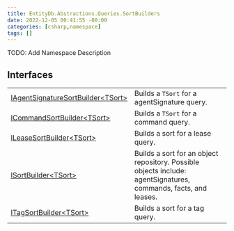 ```yaml
---
title: EntityDb.Abstractions.Queries.SortBuilders
date: 2022-12-05 00:41:55 -08:00
categories: [csharp,namespace]
tags: []
---
```



TODO: Add Namespace Description

## Interfaces
<table><tr><td><a href='/posts/csharp.member.entitydb.abstractions.queries.sortbuilders.iagentsignaturesortbuilder`1/'>IAgentSignatureSortBuilder&lt;TSort&gt;</a></td><td>
Builds a <code class='language-plaintext highlighter-rouge'>TSort</code> for a agentSignature query.
</td></tr><tr><td><a href='/posts/csharp.member.entitydb.abstractions.queries.sortbuilders.icommandsortbuilder`1/'>ICommandSortBuilder&lt;TSort&gt;</a></td><td>
Builds a <code class='language-plaintext highlighter-rouge'>TSort</code> for a command query.
</td></tr><tr><td><a href='/posts/csharp.member.entitydb.abstractions.queries.sortbuilders.ileasesortbuilder`1/'>ILeaseSortBuilder&lt;TSort&gt;</a></td><td>
Builds a sort for a lease query.
</td></tr><tr><td><a href='/posts/csharp.member.entitydb.abstractions.queries.sortbuilders.isortbuilder`1/'>ISortBuilder&lt;TSort&gt;</a></td><td>
Builds a sort for an object repository. Possible objects include: agentSignatures, commands, facts, and leases.
</td></tr><tr><td><a href='/posts/csharp.member.entitydb.abstractions.queries.sortbuilders.itagsortbuilder`1/'>ITagSortBuilder&lt;TSort&gt;</a></td><td>
Builds a sort for a tag query.
</td></tr></table>
